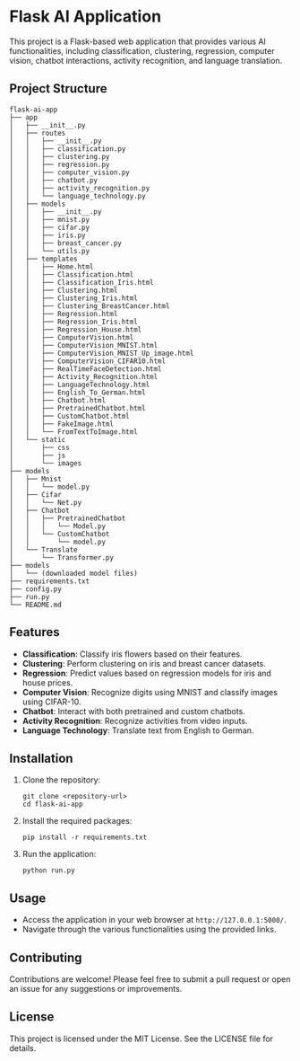 # Flask AI Application

This project is a Flask-based web application that provides various AI functionalities, including classification, clustering, regression, computer vision, chatbot interactions, activity recognition, and language translation.

## Project Structure

```
flask-ai-app
├── app
│   ├── __init__.py
│   ├── routes
│   │   ├── __init__.py
│   │   ├── classification.py
│   │   ├── clustering.py
│   │   ├── regression.py
│   │   ├── computer_vision.py
│   │   ├── chatbot.py
│   │   ├── activity_recognition.py
│   │   └── language_technology.py
│   ├── models
│   │   ├── __init__.py
│   │   ├── mnist.py
│   │   ├── cifar.py
│   │   ├── iris.py
│   │   ├── breast_cancer.py
│   │   └── utils.py
│   ├── templates
│   │   ├── Home.html
│   │   ├── Classification.html
│   │   ├── Classification_Iris.html
│   │   ├── Clustering.html
│   │   ├── Clustering_Iris.html
│   │   ├── Clustering_BreastCancer.html
│   │   ├── Regression.html
│   │   ├── Regression_Iris.html
│   │   ├── Regression_House.html
│   │   ├── ComputerVision.html
│   │   ├── ComputerVision_MNIST.html
│   │   ├── ComputerVision_MNIST_Up_image.html
│   │   ├── ComputerVision_CIFAR10.html
│   │   ├── RealTimeFaceDetection.html
│   │   ├── Activity_Recognition.html
│   │   ├── LanguageTechnology.html
│   │   ├── English_To_German.html
│   │   ├── Chatbot.html
│   │   ├── PretrainedChatbot.html
│   │   ├── CustomChatbot.html
│   │   ├── FakeImage.html
│   │   └── FromTextToImage.html
│   └── static
│       ├── css
│       ├── js
│       └── images
├── models
│   ├── Mnist
│   │   └── model.py
│   ├── Cifar
│   │   └── Net.py
│   ├── Chatbot
│   │   ├── PretrainedChatbot
│   │   │   └── Model.py
│   │   └── CustomChatbot
│   │       └── model.py
│   └── Translate
│       └── Transformer.py
├── models
│   └── (downloaded model files)
├── requirements.txt
├── config.py
├── run.py
└── README.md
```

## Features

- **Classification**: Classify iris flowers based on their features.
- **Clustering**: Perform clustering on iris and breast cancer datasets.
- **Regression**: Predict values based on regression models for iris and house prices.
- **Computer Vision**: Recognize digits using MNIST and classify images using CIFAR-10.
- **Chatbot**: Interact with both pretrained and custom chatbots.
- **Activity Recognition**: Recognize activities from video inputs.
- **Language Technology**: Translate text from English to German.

## Installation

1. Clone the repository:
   ```
   git clone <repository-url>
   cd flask-ai-app
   ```

2. Install the required packages:
   ```
   pip install -r requirements.txt
   ```

3. Run the application:
   ```
   python run.py
   ```

## Usage

- Access the application in your web browser at `http://127.0.0.1:5000/`.
- Navigate through the various functionalities using the provided links.

## Contributing

Contributions are welcome! Please feel free to submit a pull request or open an issue for any suggestions or improvements.

## License

This project is licensed under the MIT License. See the LICENSE file for details.